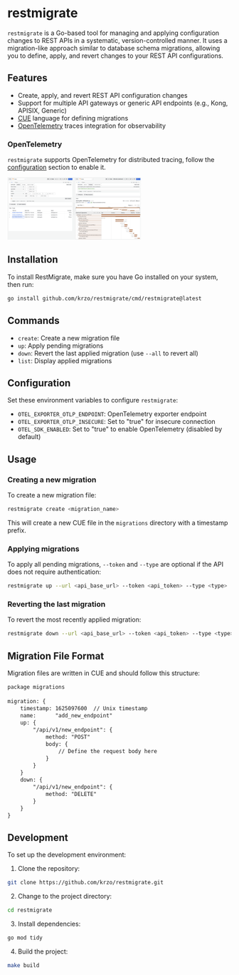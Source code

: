 # restmigrate

`restmigrate` is a Go-based tool for managing and applying configuration changes to REST APIs in a systematic, version-controlled manner. It uses a migration-like approach similar to database schema migrations, allowing you to define, apply, and revert changes to your REST API configurations.

## Features

- Create, apply, and revert REST API configuration changes
- Support for multiple API gateways or generic API endpoints (e.g., Kong, APISIX, Generic)
- [CUE](https://cuelang.org/) language for defining migrations
- [OpenTelemetry](https://opentelemetry.io/) traces integration for observability

### OpenTelemetry

`restmigrate` supports OpenTelemetry for distributed tracing, follow the [configuration](#configuration) section to enable it.

<img
  src="/assets/images/trace.png"
  alt="Distributed trace"
  title="Distributed trace"
  style="display: inline-block; margin: 0 auto; max-width: 300px">

## Installation

To install RestMigrate, make sure you have Go installed on your system, then run:

```bash
go install github.com/krzo/restmigrate/cmd/restmigrate@latest
```

## Commands

* `create`: Create a new migration file
* `up`: Apply pending migrations
* `down`: Revert the last applied migration (use `--all` to revert all)
* `list`: Display applied migrations

## Configuration

Set these environment variables to configure `restmigrate`:

* `OTEL_EXPORTER_OTLP_ENDPOINT`: OpenTelemetry exporter endpoint
* `OTEL_EXPORTER_OTLP_INSECURE`: Set to "true" for insecure connection
* `OTEL_SDK_ENABLED`: Set to "true" to enable OpenTelemetry (disabled by default)

## Usage

### Creating a new migration

To create a new migration file:

```bash
restmigrate create <migration_name>
```

This will create a new CUE file in the `migrations` directory with a timestamp prefix.

### Applying migrations

To apply all pending migrations, `--token` and `--type` are optional if the API does not require authentication:

```bash
restmigrate up --url <api_base_url> --token <api_token> --type <type>
```

### Reverting the last migration

To revert the most recently applied migration:

```bash
restmigrate down --url <api_base_url> --token <api_token> --type <type>
```

## Migration File Format

Migration files are written in CUE and should follow this structure:

```cue
package migrations

migration: {
    timestamp: 1625097600  // Unix timestamp
    name:      "add_new_endpoint"
    up: {
        "/api/v1/new_endpoint": {
            method: "POST"
            body: {
                // Define the request body here
            }
        }
    }
    down: {
        "/api/v1/new_endpoint": {
            method: "DELETE"
        }
    }
}
```

## Development

To set up the development environment:

1. Clone the repository:

```bash
git clone https://github.com/krzo/restmigrate.git
```

2. Change to the project directory:

```bash
cd restmigrate
```

3. Install dependencies:

```bash
go mod tidy
```

4. Build the project:

```bash
make build
```
